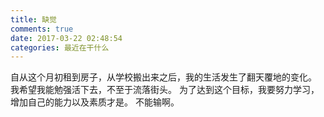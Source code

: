 ```yaml
---
title: 缺觉
comments: true
date: 2017-03-22 02:48:54
categories: 最近在干什么
---
```

自从这个月初租到房子，从学校搬出来之后，我的生活发生了翻天覆地的变化。
我希望我能勉强活下去，不至于流落街头。
为了达到这个目标，我要努力学习，增加自己的能力以及素质才是。
不能输啊。
